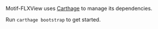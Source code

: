 Motif-FLXView uses [Carthage](https://github.com/carthage/carthage) to manage its dependencies.

Run `carthage bootstrap` to get started.
